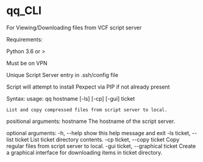 # qq_CLI


For Viewing/Downloading files from VCF script server

Requirements:

Python 3.6 or >

Must be on VPN

Unique Script Server entry in .ssh/config file


Script will attempt to install Pexpect via PIP if not already present


Syntax:
usage: qq hostname [-ls] [-cp] [-gui] ticket

```List and copy compressed files from script server to local.```

positional arguments:
  hostname              The hostname of the script server.

optional arguments:
  -h, --help            show this help message and exit
  -ls ticket, --list ticket
                        List ticket directory contents.
  -cp ticket, --copy ticket
                        Copy regular files from script server to local.
  -gui ticket, --graphical ticket
                        Create a graphical interface for downloading items in ticket directory.
